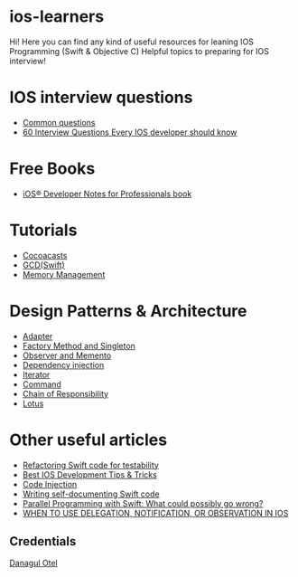 # ios-learners
Hi!
Here you can find any kind of useful resources for leaning IOS Programming (Swift & Objective C)
Helpful topics to preparing for IOS interview!

# IOS interview questions

* [Common questions](https://www.raywenderlich.com/2616-ios-interview-questions)
* [60 Interview Questions Every IOS developer should know](https://medium.com/@gauravtaywade/interview-questions-every-ios-developer-should-know-part-1-7742af7be1ad)
# Free Books
* [iOS® Developer Notes for Professionals book](https://books.goalkicker.com/iOSBook/)

# Tutorials
* [Cocoacasts](https://cocoacasts.com)
* [GCD(Swift)](https://theswiftdev.com/2018/07/10/ultimate-grand-central-dispatch-tutorial-in-swift/)
* [Memory Management](https://medium.com/elements/memory-management-in-swift-31e20f942bbc)

# Design Patterns & Architecture
* [Adapter](https://theswiftdev.com/2018/07/30/swift-adapter-design-pattern/)
* [Factory Method and Singleton](https://www.appcoda.com/design-pattern-creational/)
* [Observer and Memento](https://www.appcoda.com/design-pattern-behavorial/)
* [Dependency injection](https://theswiftdev.com/2018/07/17/swift-dependency-injection-design-pattern/)
* [Iterator](https://agostini.tech/2018/06/10/design-patterns-in-swift-iterator-pattern/)
* [Command](https://agostini.tech/2018/06/03/design-patterns-in-swift-command-pattern/)
* [Chain of Responsibility](https://agostini.tech/2018/05/27/design-patterns-in-swift-chain-of-responsibility/)
* [Lotus](https://matteomanferdini.com/ios-architecture-lotus-mvc-pattern/)

# Other useful articles
* [Refactoring Swift code for testability](https://www.swiftbysundell.com/posts/refactoring-swift-code-for-testability)
* [Best IOS Development Tips & Tricks](https://medium.com/developerinsider/best-ios-development-tips-and-tricks-6c42c1d208c1)
* [Code Injection](http://www.vadimbulavin.com/code-injection-swift/)
* [Writing self-documenting Swift code](https://www.swiftbysundell.com/posts/writing-self-documenting-swift-code)
* [Parallel Programming with Swift: What could possibly go wrong?](https://medium.com/flawless-app-stories/parallel-programming-with-swift-what-could-possibly-go-wrong-f5bcc38b1814)
* [WHEN TO USE DELEGATION, NOTIFICATION, OR OBSERVATION IN IOS](https://shinesolutions.com/2011/06/14/delegation-notification-and-observation/)

## Credentials
[Danagul Otel](https://github.com/danchokobo)

